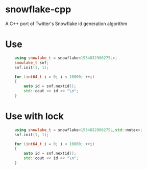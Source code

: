 # snowflake-cpp
A C++ port of Twitter's Snowflake id generation algorithm

# Use
```cpp
    using snowlake_t = snowflake<1534832906275L>;
    snowlake_t snf;
    snf.init(1, 1);

    for (int64_t i = 0; i < 10000; ++i)
    {
        auto id = snf.nextid();
        std::cout << id << "\n";
    }
```

# Use with lock
```cpp
    using snowlake_t = snowflake<1534832906275L,std::mutex>;
    snf.init(1, 1);

    for (int64_t i = 0; i < 10000; ++i)
    {
        auto id = snf.nextid();
        std::cout << id << "\n";
    }
```


